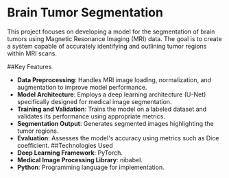 # Brain Tumor Segmentation
This project focuses on developing a model for the segmentation of brain tumors using Magnetic Resonance Imaging (MRI) data. The goal is to create a system capable of accurately identifying and outlining tumor regions within MRI scans.

##Key Features
- **Data Preprocessing**: Handles MRI image loading, normalization, and augmentation to improve model performance.
- **Model Architecture**: Employs a deep learning architecture (U-Net) specifically designed for medical image segmentation.
- **Training and Validation**: Trains the model on a labeled dataset and validates its performance using appropriate metrics.
- **Segmentation Output**: Generates segmented images highlighting the tumor regions.
- **Evaluation**: Assesses the model's accuracy using metrics such as Dice coefficient.
##Technologies Used
- **Deep Learning Framework**:  PyTorch.
- **Medical Image Processing Library**: nibabel.
- **Python**: Programming language for implementation.
